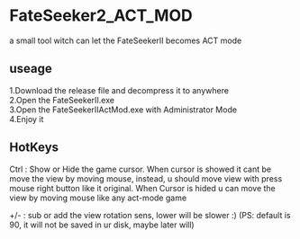 # FateSeeker2_ACT_MOD
a small tool witch can let the FateSeekerII becomes ACT mode

## useage
1.Download the release file and decompress it to anywhere<br/>
2.Open the FateSeekerII.exe<br/>
3.Open the FateSeekerIIActMod.exe with Administrator Mode<br/>
4.Enjoy it

## HotKeys
Ctrl : Show or Hide the game cursor. 
When cursor is showed it cant be move the view by moving mouse, instead, u should move view with press mouse right button like it original.
When Cursor is hided u can move the view by moving mouse like any act-mode game

+/- : sub or add the view rotation sens, lower will be slower :)
(PS: default is 90, it will not be saved in ur disk, maybe later will)

